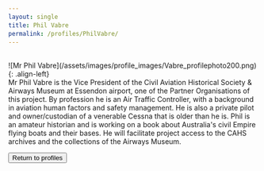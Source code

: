 ```yaml
---
layout: single
title: Phil Vabre
permalink: /profiles/PhilVabre/
---
```

<br/>
![Mr Phil Vabre](/assets/images/profile_images/Vabre_profilephoto200.png){: .align-left}
<br/>
Mr Phil Vabre is the Vice President of the Civil Aviation Historical Society & Airways Museum at Essendon airport, one of the Partner Organisations of this project. By profession he is an Air Traffic Controller, with a background in aviation human factors and safety management. He is also a private pilot and owner/custodian of a venerable Cessna that is older than he is. Phil is an amateur historian and is working on a book about Australia's civil Empire flying boats and their bases. He will facilitate project access to the CAHS archives and the collections of the Airways Museum.

<p><a href="http://www.heritageoftheair.org.au/profiles"><button class="button">Return to profiles</button></a></p>
